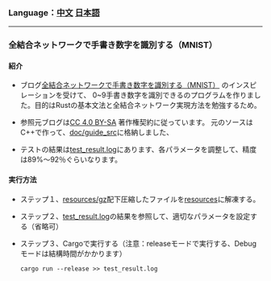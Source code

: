 ### Language：[中文](Readme.md "Readme.md") [日本語](Readme_jp.md "Readme_jp.md")
---
### 全結合ネットワークで手書き数字を識別する（MNIST）

#### 紹介

- ブログ[全結合ネットワークで手書き数字を識別する（MNIST）](https://blog.csdn.net/xuanwolanxue/article/details/71565934) のインスピレーションを受けて、
0~9手書き数字を識別できるのプログラムを作りました。目的はRustの基本文法と全結合ネットワーク実現方法を勉強するため。

- 参照元ブログは[CC 4.0 BY-SA](https://creativecommons.org/licenses/by-sa/4.0/) 著作権契約に従っています。
元のソースはC++で作って、[doc/guide_src](/doc/guide_src)に格納しました、

- テストの結果は[test_result.log](/test_result.log)にあります、各パラメータを調整して、精度は89%～92％ぐらいなります。

#### 実行方法

- ステップ１、[resources/gz](/resources/gz)配下圧縮したファイルを[resources](/resources)に解凍する。

- ステップ２、[test_result.log](/test_result.log)の結果を参照して、適切なパラメータを設定する（省略可）

- ステップ３、Cargoで実行する（注意：releaseモードで実行する、Debugモードは結構時間がかかります）
    ```
    cargo run --release >> test_result.log
    ```
